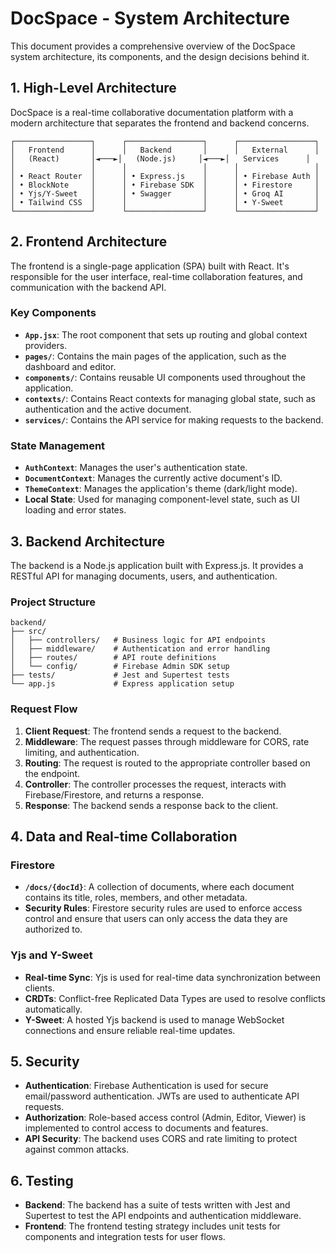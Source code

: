 # DocSpace - System Architecture

This document provides a comprehensive overview of the DocSpace system architecture, its components, and the design decisions behind it.

## 1. High-Level Architecture

DocSpace is a real-time collaborative documentation platform with a modern architecture that separates the frontend and backend concerns.

```
┌─────────────────┐      ┌─────────────────┐      ┌─────────────────┐
│   Frontend      │      │   Backend       │      │   External      │
│   (React)       │◄───►│   (Node.js)     │◄───►│   Services      │
│                 │      │                 │      │                 │
│ • React Router  │      │ • Express.js    │      │ • Firebase Auth │
│ • BlockNote     │      │ • Firebase SDK  │      │ • Firestore     │
│ • Yjs/Y-Sweet   │      │ • Swagger       │      │ • Groq AI       │
│ • Tailwind CSS  │      │                 │      │ • Y-Sweet       │
└─────────────────┘      └─────────────────┘      └─────────────────┘
```

## 2. Frontend Architecture

The frontend is a single-page application (SPA) built with React. It's responsible for the user interface, real-time collaboration features, and communication with the backend API.

### Key Components

- **`App.jsx`**: The root component that sets up routing and global context providers.
- **`pages/`**: Contains the main pages of the application, such as the dashboard and editor.
- **`components/`**: Contains reusable UI components used throughout the application.
- **`contexts/`**: Contains React contexts for managing global state, such as authentication and the active document.
- **`services/`**: Contains the API service for making requests to the backend.

### State Management

- **`AuthContext`**: Manages the user's authentication state.
- **`DocumentContext`**: Manages the currently active document's ID.
- **`ThemeContext`**: Manages the application's theme (dark/light mode).
- **Local State**: Used for managing component-level state, such as UI loading and error states.

## 3. Backend Architecture

The backend is a Node.js application built with Express.js. It provides a RESTful API for managing documents, users, and authentication.

### Project Structure

```
backend/
├── src/
│   ├── controllers/   # Business logic for API endpoints
│   ├── middleware/    # Authentication and error handling
│   ├── routes/        # API route definitions
│   └── config/        # Firebase Admin SDK setup
├── tests/             # Jest and Supertest tests
└── app.js             # Express application setup
```

### Request Flow

1.  **Client Request**: The frontend sends a request to the backend.
2.  **Middleware**: The request passes through middleware for CORS, rate limiting, and authentication.
3.  **Routing**: The request is routed to the appropriate controller based on the endpoint.
4.  **Controller**: The controller processes the request, interacts with Firebase/Firestore, and returns a response.
5.  **Response**: The backend sends a response back to the client.

## 4. Data and Real-time Collaboration

### Firestore

- **`/docs/{docId}`**: A collection of documents, where each document contains its title, roles, members, and other metadata.
- **Security Rules**: Firestore security rules are used to enforce access control and ensure that users can only access the data they are authorized to.

### Yjs and Y-Sweet

- **Real-time Sync**: Yjs is used for real-time data synchronization between clients.
- **CRDTs**: Conflict-free Replicated Data Types are used to resolve conflicts automatically.
- **Y-Sweet**: A hosted Yjs backend is used to manage WebSocket connections and ensure reliable real-time updates.

## 5. Security

- **Authentication**: Firebase Authentication is used for secure email/password authentication. JWTs are used to authenticate API requests.
- **Authorization**: Role-based access control (Admin, Editor, Viewer) is implemented to control access to documents and features.
- **API Security**: The backend uses CORS and rate limiting to protect against common attacks.

## 6. Testing

- **Backend**: The backend has a suite of tests written with Jest and Supertest to test the API endpoints and authentication middleware.
- **Frontend**: The frontend testing strategy includes unit tests for components and integration tests for user flows.
